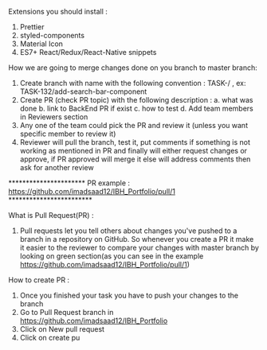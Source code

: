 Extensions you should install : 
1. Prettier
2. styled-components
3. Material Icon
4. ES7+ React/Redux/React-Native snippets 

How we are going to merge changes done on you branch to master branch:
1. Create branch with name with the following convention :  TASK-<NUMBER>/<TASK-TITLE> , ex: TASK-132/add-search-bar-component
2. Create PR (check PR topic) with the following description :
    a. what was done
    b. link to BackEnd PR if exist
    c. how to test
    d. Add team members in Reviewers section
3. Any one of the team could pick the PR and review it (unless you want specific member to review it)
4. Reviewer will pull the branch, test it, put comments if something is not working as mentioned in PR and finally will either request changes or approve,
   if PR approved will merge it else will address comments then ask for another review

  ********************** PR example : https://github.com/imadsaad12/IBH_Portfolio/pull/1  ************************



What is Pull Request(PR) :
1. Pull requests let you tell others about changes you've pushed to a branch in a repository on GitHub.
   So whenever you create a PR it make it easier to the reviewer to compare your changes with master branch by looking on green section(as you can see in the example https://github.com/imadsaad12/IBH_Portfolio/pull/1)

How to create PR : 
1. Once you finished your task you have to push your changes to the branch
2. Go to Pull Request branch in https://github.com/imadsaad12/IBH_Portfolio
3. Click on  New pull request
4. Click on create pu

